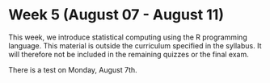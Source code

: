 # Week 5 (August 07 - August 11)

This week, we introduce statistical computing using the R programming
language. This material is outside the curriculum specified in the
syllabus. It will therefore not be included in the remaining quizzes or
the final exam.

There is a test on Monday, August 7th.